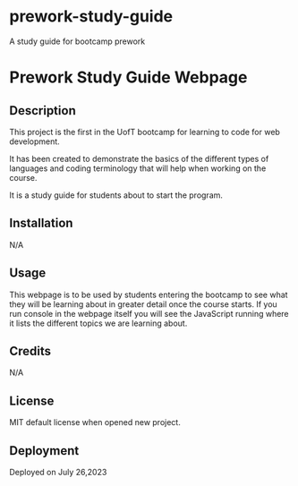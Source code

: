 # prework-study-guide
A study guide for bootcamp prework
# Prework Study Guide Webpage

## Description

This project is the first in the UofT bootcamp for learning to code for web development. 

It has been created to demonstrate the basics of the different types of languages and coding terminology that will help when working on the course. 

It is a study guide for students about to start the program.


## Installation

N/A

## Usage

This webpage is to be used by students entering the bootcamp to see what they will be learning about in greater detail once the course starts. If you run console in the webpage itself you will see the JavaScript running where it lists the different topics we are learning about. 

## Credits

N/A

## License

MIT default license when opened new project. 

## Deployment
Deployed on July 26,2023